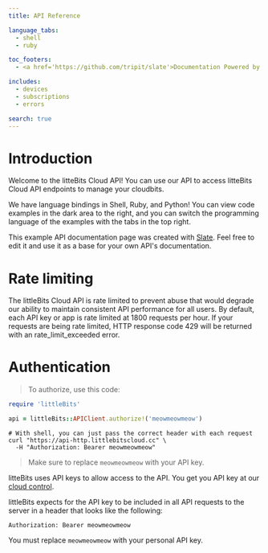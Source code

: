 ```yaml
---
title: API Reference

language_tabs:
  - shell
  - ruby

toc_footers:
  - <a href='https://github.com/tripit/slate'>Documentation Powered by Slate</a>

includes:
  - devices
  - subscriptions
  - errors

search: true
---
```


# Introduction

Welcome to the litteBits Cloud API! You can use our API to access
litteBits Cloud API endpoints to manage your cloudbits.

We have language bindings in Shell, Ruby, and Python! You can view
code examples in the dark area to the right, and you can switch the
programming language of the examples with the tabs in the top right.

This example API documentation page was created with
[Slate](https://github.com/tripit/slate). Feel free to edit it and use
it as a base for your own API's documentation.


# Rate limiting

The littleBits Cloud API is rate limited to prevent abuse that would
degrade our ability to maintain consistent API performance for all
users. By default, each API key or app is rate limited at 1800
requests per hour. If your requests are being rate limited, HTTP
response code 429 will be returned with an rate_limit_exceeded error.

# Authentication

> To authorize, use this code:

```ruby
require 'littleBits'

api = littleBits::APIClient.authorize!('meowmeowmeow')
```

```shell
# With shell, you can just pass the correct header with each request
curl "https://api-http.littlebitscloud.cc" \
  -H "Authorization: Bearer meowmeowmeow"
```

> Make sure to replace `meowmeowmeow` with your API key.

litteBits uses API keys to allow access to the API. You get you API
key at our [cloud control](https://control.littlebitscloud.cc).

littleBits expects for the API key to be included in all API requests
to the server in a header that looks like the following:

`Authorization: Bearer meowmeowmeow`

<aside class="notice">
You must replace <code>meowmeowmeow</code> with your personal API key.
</aside>


